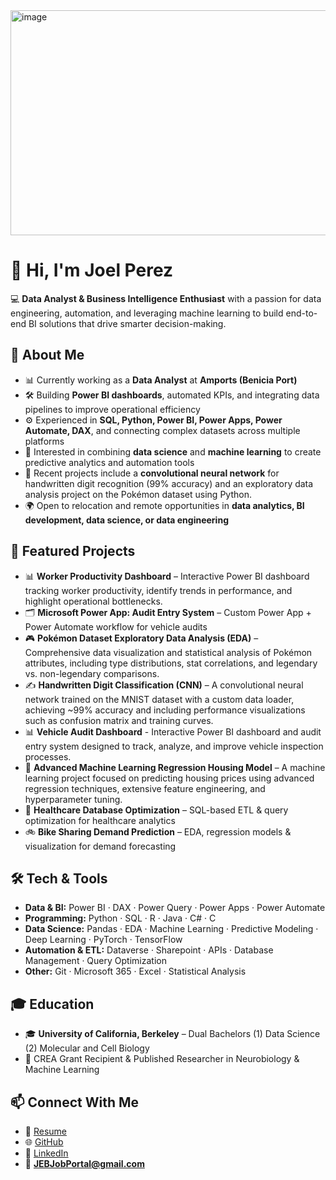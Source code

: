 <img width="1071" height="360" alt="image" src="https://github.com/user-attachments/assets/f17475fa-66ae-43d4-af29-dfaf11f87050" />

# 👋 Hi, I'm Joel Perez  

💻 **Data Analyst & Business Intelligence Enthusiast** with a passion for data engineering, automation, and leveraging machine learning to build end-to-end BI solutions that drive smarter decision-making.  

## 🚀 About Me
- 📊 Currently working as a **Data Analyst** at **Amports (Benicia Port)**  
- 🛠️ Building **Power BI dashboards**, automated KPIs, and integrating data pipelines to improve operational efficiency  
- ⚙️ Experienced in **SQL, Python, Power BI, Power Apps, Power Automate, DAX**, and connecting complex datasets across multiple platforms  
- 🤖 Interested in combining **data science** and **machine learning** to create predictive analytics and automation tools
- 🧠 Recent projects include a **convolutional neural network** for handwritten digit recognition (99% accuracy) and an exploratory data analysis project on the Pokémon dataset using Python.  
- 🌍 Open to relocation and remote opportunities in **data analytics, BI development, data science, or data engineering**  

## 📂 Featured Projects
- 📊 **Worker Productivity Dashboard** – Interactive Power BI dashboard tracking worker productivity, identify trends in performance, and highlight operational bottlenecks.  
- 🗂️ **Microsoft Power App: Audit Entry System** – Custom Power App + Power Automate workflow for vehicle audits
- 🎮 **Pokémon Dataset Exploratory Data Analysis (EDA)** – Comprehensive data visualization and statistical analysis of Pokémon attributes, including type distributions, stat correlations, and legendary vs. non-legendary comparisons.  
- ✍️ **Handwritten Digit Classification (CNN)** – A convolutional neural network trained on the MNIST dataset with a custom data loader, achieving ~99% accuracy and including performance visualizations such as confusion matrix and training curves.
- 📊 **Vehicle Audit Dashboard** - Interactive Power BI dashboard and audit entry system designed to track, analyze, and improve vehicle inspection processes.
- 🤖 **Advanced Machine Learning Regression Housing Model** – A machine learning project focused on predicting housing prices using advanced regression techniques, extensive feature engineering, and hyperparameter tuning.
- 🏥 **Healthcare Database Optimization** – SQL-based ETL & query optimization for healthcare analytics  
- 🚲 **Bike Sharing Demand Prediction** – EDA, regression models & visualization for demand forecasting  

## 🛠️ Tech & Tools
- **Data & BI:** Power BI · DAX · Power Query · Power Apps · Power Automate  
- **Programming:** Python · SQL · R · Java · C# · C 
- **Data Science:** Pandas · EDA · Machine Learning · Predictive Modeling · Deep Learning · PyTorch · TensorFlow 
- **Automation & ETL:** Dataverse · Sharepoint · APIs · Database Management · Query Optimization  
- **Other:** Git · Microsoft 365 · Excel · Statistical Analysis  

## 🎓 Education
- 🎓 **University of California, Berkeley** – Dual Bachelors (1) Data Science (2) Molecular and Cell Biology  
- 🏅 CREA Grant Recipient & Published Researcher in Neurobiology & Machine Learning  

## 📫 Connect With Me
- 📑 [Resume](https://docs.google.com/document/d/e/2PACX-1vR7YNMaO0OFwKvhmXUNjLFOT__jGw-fHITNUZY2YwRENt7dDIdjQWB2iQDJmzGh9LENtOzn850_2abJ/pub)
- 🌐 [GitHub](https://github.com/JoelProjectHub)  
- 💼 [LinkedIn](linkedin.com/in/joel-perez-43617b257)    
- 📧 **JEBJobPortal@gmail.com**
